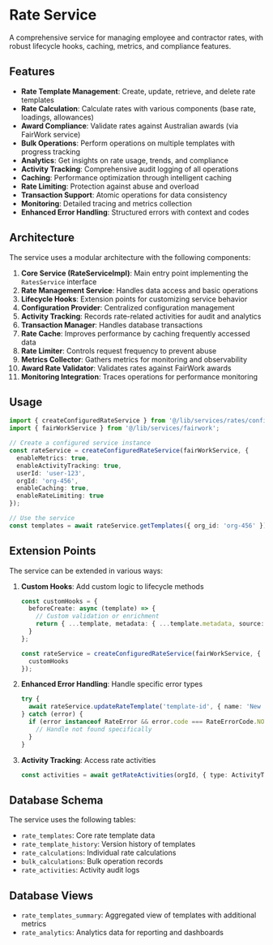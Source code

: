 <!-- markdownlint-disable MD029 -->

# Rate Service

A comprehensive service for managing employee and contractor rates, with robust lifecycle hooks, caching, metrics, and compliance features.

## Features

- **Rate Template Management**: Create, update, retrieve, and delete rate templates
- **Rate Calculation**: Calculate rates with various components (base rate, loadings, allowances)
- **Award Compliance**: Validate rates against Australian awards (via FairWork service)
- **Bulk Operations**: Perform operations on multiple templates with progress tracking
- **Analytics**: Get insights on rate usage, trends, and compliance
- **Activity Tracking**: Comprehensive audit logging of all operations
- **Caching**: Performance optimization through intelligent caching
- **Rate Limiting**: Protection against abuse and overload
- **Transaction Support**: Atomic operations for data consistency
- **Monitoring**: Detailed tracing and metrics collection
- **Enhanced Error Handling**: Structured errors with context and codes

## Architecture

The service uses a modular architecture with the following components:

1. **Core Service (RateServiceImpl)**: Main entry point implementing the `RatesService` interface
2. **Rate Management Service**: Handles data access and basic operations
3. **Lifecycle Hooks**: Extension points for customizing service behavior
4. **Configuration Provider**: Centralized configuration management
5. **Activity Tracking**: Records rate-related activities for audit and analytics
6. **Transaction Manager**: Handles database transactions
7. **Rate Cache**: Improves performance by caching frequently accessed data
8. **Rate Limiter**: Controls request frequency to prevent abuse
9. **Metrics Collector**: Gathers metrics for monitoring and observability
10. **Award Rate Validator**: Validates rates against FairWork awards
11. **Monitoring Integration**: Traces operations for performance monitoring

## Usage

```typescript
import { createConfiguredRateService } from '@/lib/services/rates/config';
import { fairWorkService } from '@/lib/services/fairwork';

// Create a configured service instance
const rateService = createConfiguredRateService(fairWorkService, {
  enableMetrics: true,
  enableActivityTracking: true,
  userId: 'user-123',
  orgId: 'org-456',
  enableCaching: true,
  enableRateLimiting: true
});

// Use the service
const templates = await rateService.getTemplates({ org_id: 'org-456' });
```

## Extension Points

The service can be extended in various ways:

1. **Custom Hooks**: Add custom logic to lifecycle methods

   ```typescript
   const customHooks = {
     beforeCreate: async (template) => {
       // Custom validation or enrichment
       return { ...template, metadata: { ...template.metadata, source: 'custom' } };
     }
   };
   
   const rateService = createConfiguredRateService(fairWorkService, {
     customHooks
   });
   ```

2. **Enhanced Error Handling**: Handle specific error types

   ```typescript
   try {
     await rateService.updateRateTemplate('template-id', { name: 'New Name' });
   } catch (error) {
     if (error instanceof RateError && error.code === RateErrorCode.NOT_FOUND) {
       // Handle not found specifically
     }
   }
   ```

3. **Activity Tracking**: Access rate activities

   ```typescript
   const activities = await getRateActivities(orgId, { type: ActivityType.TEMPLATE_UPDATED });
   ```

## Database Schema

The service uses the following tables:

- `rate_templates`: Core rate template data
- `rate_template_history`: Version history of templates
- `rate_calculations`: Individual rate calculations
- `bulk_calculations`: Bulk operation records
- `rate_activities`: Activity audit logs

## Database Views

- `rate_templates_summary`: Aggregated view of templates with additional metrics
- `rate_analytics`: Analytics data for reporting and dashboards

